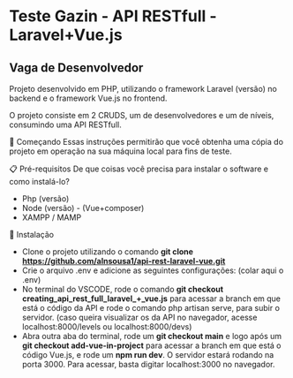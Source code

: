 # Teste Gazin - API RESTfull - Laravel+Vue.js
## Vaga de Desenvolvedor
Projeto desenvolvido em PHP, utilizando o framework Laravel (versão) no backend e o framework Vue.js no frontend.

O projeto consiste em 2 CRUDS, um de desenvolvedores e um de níveis, consumindo uma API RESTfull.

🚀 Começando
Essas instruções permitirão que você obtenha uma cópia do projeto em operação na sua máquina local para fins de teste.


📋 Pré-requisitos
De que coisas você precisa para instalar o software e como instalá-lo?
- Php (versão)
- Node (versão) - (Vue+composer)
- XAMPP / MAMP


🔧 Instalação

- Clone o projeto utilizando o comando **git clone https://github.com/alnsousa1/api-rest-laravel-vue.git**
- Crie o arquivo .env e adicione as seguintes configurações: (colar aqui o .env)
- No terminal do VSCODE, rode o comando **git checkout creating_api_rest_full_laravel_+_vue.js** para acessar a branch em que está o código da API e rode o comando php artisan serve, para subir o servidor. (caso queira visualizar os da API no navegador, acesse localhost:8000/levels ou localhost:8000/devs)
- Abra outra aba do terminal, rode um **git checkout main** e logo após um **git checkout add-vue-in-project** para acessar a branch em que está o código Vue.js, e rode um **npm run dev**. O servidor estará rodando na porta 3000. Para acessar, basta digitar localhost:3000 no navegador.

